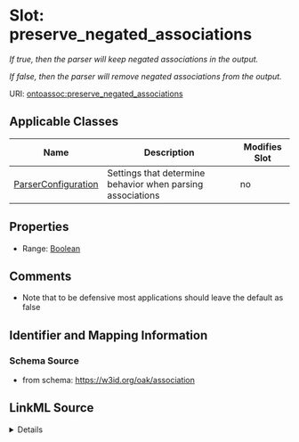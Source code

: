 

# Slot: preserve_negated_associations


_If true, then the parser will keep negated associations in the output._

_If false, then the parser will remove negated associations from the output._



URI: [ontoassoc:preserve_negated_associations](https://w3id.org/oak/association/preserve_negated_associations)



<!-- no inheritance hierarchy -->





## Applicable Classes

| Name | Description | Modifies Slot |
| --- | --- | --- |
| [ParserConfiguration](ParserConfiguration.md) | Settings that determine behavior when parsing associations |  no  |







## Properties

* Range: [Boolean](Boolean.md)





## Comments

* Note that to be defensive most applications should leave the default as false

## Identifier and Mapping Information







### Schema Source


* from schema: https://w3id.org/oak/association




## LinkML Source

<details>
```yaml
name: preserve_negated_associations
description: 'If true, then the parser will keep negated associations in the output.

  If false, then the parser will remove negated associations from the output.'
comments:
- Note that to be defensive most applications should leave the default as false
from_schema: https://w3id.org/oak/association
rank: 1000
alias: preserve_negated_associations
owner: ParserConfiguration
domain_of:
- ParserConfiguration
range: boolean

```
</details>
